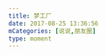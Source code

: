 ```yaml
---
title: 梦工厂
date: 2017-08-25 13:36:56
mCategories: [说说,朋友圈]
type: moment
---
```


<div id="pics-20170825133656"></div>

<script src="/lib/moment/pics.js"></script>
<script>
var data = [
    {"link": "2017-08-25_000001.jpeg", "type": "shuoshuo"},
    {"link": "2017-08-25_000003.jpeg", "type": "shuoshuo"},
    {"link": "2017-08-25_000004.jpeg", "type": "shuoshuo"},
    {"link": "2017-08-25_000005.jpeg", "type": "shuoshuo"},
    {"link": "2017-08-25_000006.jpeg", "type": "shuoshuo"},
    {"link": "2017-08-25_000007.jpeg", "type": "shuoshuo"}
];
picsRender(data, "pics-20170825133656");
</script>
